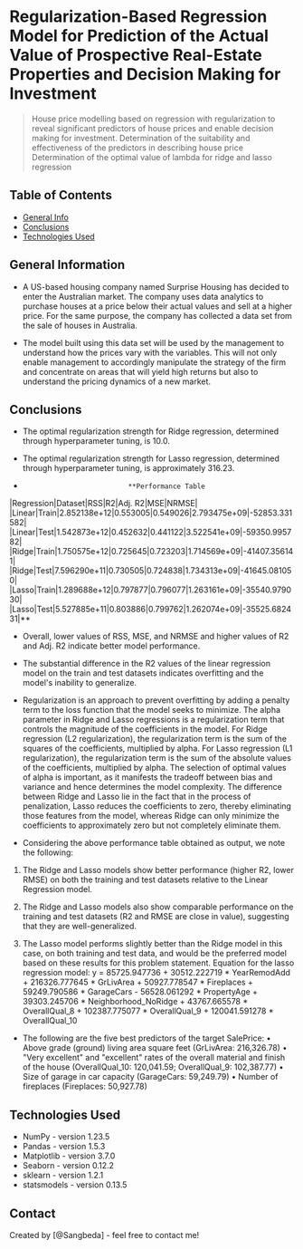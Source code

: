 # Regularization-Based Regression Model for Prediction of the Actual Value of Prospective Real-Estate Properties and Decision Making for Investment
> House price modelling based on regression with regularization to reveal significant predictors of house prices and enable decision making for investment.
> Determination of the suitability and effectiveness of the predictors in describing house price 
> Determination of the optimal value of lambda for ridge and lasso regression


## Table of Contents
* [General Info](#general-information)
* [Conclusions](#conclusions)
* [Technologies Used](#technologies-used)

<!-- You can include any other section that is pertinent to your problem -->

## General Information
- A US-based housing company named Surprise Housing has decided to enter the Australian market. The company uses data analytics to purchase houses at a price below their actual values and sell at a higher price. For the same purpose, the company has collected a data set from the sale of houses in Australia. 

- The model built using this data set will be used by the management to understand how the prices vary with the variables. This will not only enable management to accordingly manipulate the strategy of the firm and concentrate on areas that will yield high returns but also to understand the pricing dynamics of a new market.




## Conclusions
- The optimal regularization strength for Ridge regression, determined through hyperparameter tuning, is 10.0.

- The optimal regularization strength for Lasso regression, determined through hyperparameter tuning, is approximately 316.23.

-                               **Performance Table
|Regression|Dataset|RSS|R2|Adj. R2|MSE|NRMSE|  
|Linear|Train|2.852138e+12|0.553005|0.549026|2.793475e+09|-52853.331582|  
|Linear|Test|1.542873e+12|0.452632|0.441122|3.522541e+09|-59350.995782|  
|Ridge|Train|1.750575e+12|0.725645|0.723203|1.714569e+09|-41407.356141| 
|Ridge|Test|7.596290e+11|0.730505|0.724838|1.734313e+09|-41645.081050|  
|Lasso|Train|1.289688e+12|0.797877|0.796077|1.263161e+09|-35540.979030| 
|Lasso|Test|5.527885e+11|0.803886|0.799762|1.262074e+09|-35525.682431|**

- Overall, lower values of RSS, MSE, and NRMSE and higher values of R2 and Adj. R2 indicate better model performance.

- The substantial difference in the R2 values of the linear regression model on the train and test datasets indicates overfitting and the model's inability to generalize.

- Regularization is an approach to prevent overfitting by adding a penalty term to the loss function that the model seeks to minimize. The alpha parameter in Ridge and Lasso regressions is a regularization term that controls the magnitude of the coefficients in the model. For Ridge regression (L2 regularization), the regularization term is the sum of the squares of the coefficients, multiplied by alpha. For Lasso regression (L1 regularization), the regularization term is the sum of the absolute values of the coefficients, multiplied by alpha. The selection of optimal values of alpha is important, as it manifests the tradeoff between bias and variance and hence determines the model complexity. The difference between Ridge and Lasso lie in the fact that in the process of penalization, Lasso reduces the coefficients to zero, thereby eliminating those features from the model, whereas Ridge can only minimize the coefficients to approximately zero but not completely eliminate them.

- Considering the above performance table obtained as output, we note the following:
1. The Ridge and Lasso models show better performance (higher R2, lower RMSE) on both the training and test datasets relative to the Linear Regression model.

2. The Ridge and Lasso models also show comparable performance on the training and test datasets (R2 and RMSE are close in value), suggesting that they are well-generalized.

3. The Lasso model performs slightly better than the Ridge model in this case, on both training and test data, and would be the preferred model based on these results for this problem statement.
Equation for the lasso regression model: y = 85725.947736 + 30512.222719 * YearRemodAdd + 216326.777645 * GrLivArea + 50927.778547 * Fireplaces + 59249.790586 * GarageCars - 56528.061292 * PropertyAge + 39303.245706 * Neighborhood_NoRidge + 43767.665578 * OverallQual_8 + 102387.775077 * OverallQual_9 + 120041.591278 * OverallQual_10

- The following are the five best predictors of the target SalePrice:
• Above grade (ground) living area square feet (GrLivArea: 216,326.78)
• "Very excellent" and "excellent" rates of the overall material and finish of the house (OverallQual_10: 120,041.59; OverallQual_9: 102,387.77)
• Size of garage in car capacity (GarageCars: 59,249.79)
• Number of fireplaces (Fireplaces: 50,927.78)


## Technologies Used
- NumPy - version 1.23.5
- Pandas - version 1.5.3
- Matplotlib - version 3.7.0
- Seaborn - version 0.12.2
- sklearn - version 1.2.1
- statsmodels - version 0.13.5




## Contact
Created by [@Sangbeda] - feel free to contact me!


<!-- Optional -->
<!-- ## License -->
<!-- This project is open source and available under the [... License](). -->

<!-- You don't have to include all sections - just the one's relevant to your project -->